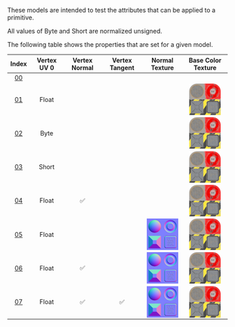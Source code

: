 These models are intended to test the attributes that can be applied to a primitive.  

All values of Byte and Short are normalized unsigned.  

The following table shows the properties that are set for a given model.  


Index | Vertex UV 0 | Vertex Normal | Vertex Tangent | Normal Texture | Base Color Texture
:---: | :---: | :---: | :---: | :---: | :---:
[00](./Primitive_Attribute_00.gltf) |   |   |   |   |  
[01](./Primitive_Attribute_01.gltf) | Float |   |   |   | <img src="./Textures/Texture_baseColor.png" height="72" width="72" align="middle">
[02](./Primitive_Attribute_02.gltf) | Byte |   |   |   | <img src="./Textures/Texture_baseColor.png" height="72" width="72" align="middle">
[03](./Primitive_Attribute_03.gltf) | Short |   |   |   | <img src="./Textures/Texture_baseColor.png" height="72" width="72" align="middle">
[04](./Primitive_Attribute_04.gltf) | Float | :white_check_mark: |   |   | <img src="./Textures/Texture_baseColor.png" height="72" width="72" align="middle">
[05](./Primitive_Attribute_05.gltf) | Float |   |   | <img src="./Textures/Texture_normal.png" height="72" width="72" align="middle"> | <img src="./Textures/Texture_baseColor.png" height="72" width="72" align="middle">
[06](./Primitive_Attribute_06.gltf) | Float | :white_check_mark: |   | <img src="./Textures/Texture_normal.png" height="72" width="72" align="middle"> | <img src="./Textures/Texture_baseColor.png" height="72" width="72" align="middle">
[07](./Primitive_Attribute_07.gltf) | Float | :white_check_mark: | :white_check_mark: | <img src="./Textures/Texture_normal.png" height="72" width="72" align="middle"> | <img src="./Textures/Texture_baseColor.png" height="72" width="72" align="middle">
 
